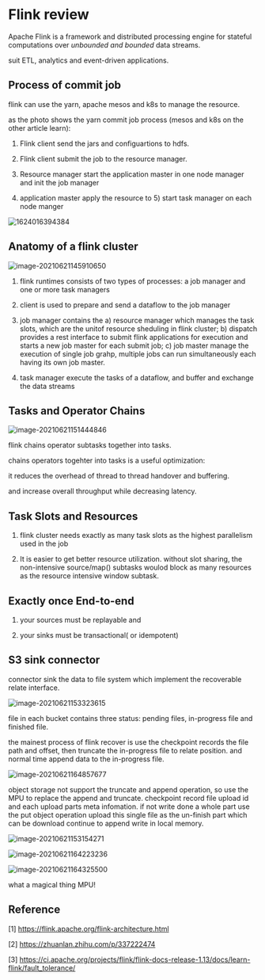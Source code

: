 # Flink review

Apache Flink is a framework and distributed processing engine for stateful computations over *unbounded and bounded* data streams.  

suit ETL, analytics and event-driven applications.



## Process of commit job

flink can use the yarn, apache mesos and k8s to manage the resource.

as the photo shows the yarn commit job process (mesos and k8s on the other article learn):

1) Flink client send the jars and configuartions to hdfs.

2) Flink client submit the job to the resource manager.

3) Resource manager start the application master in one node manager and init the job manager

4) application master apply the resource to 5) start task manager on each node manger

![1624016394384](https://vintmd.github.io/photo/1624016394384.png)



## Anatomy of a flink cluster

![image-20210621145910650](https://vintmd.github.io/photo/image-20210621145910650.png)

1) flink runtimes consists of two types of processes: a job manager and one or more task managers

2) client is used to prepare and send a dataflow to the job manager

3) job manager contains the a) resource manager which manages the task slots, which are the unitof resource sheduling in flink cluster; b) dispatch provides a rest interface to submit flink applications for execution and starts a new job master for each submit job; c) job master manage the execution of single job grahp, multiple jobs can run simultaneously each having its own job master.

4) task manager execute the tasks of a dataflow, and buffer and exchange the data streams



## Tasks and Operator Chains

![image-20210621151444846](https://vintmd.github.io/photo/image-20210621151444846.png)

flink chains operator subtasks together into tasks.

chains operators togehter into tasks is a useful optimization: 

it reduces the overhead of thread to thread handover and buffering.

and increase overall throughput while decreasing latency. 



## Task Slots and Resources

1) flink cluster needs exactly as many task slots as the highest parallelism used in the job

2) It is easier to get better resource utilization. without slot sharing, the non-intensive source/map() subtasks woulod block as many resources as the resource intensive window subtask.



## Exactly once End-to-end

1) your sources must be replayable and

2) your sinks must be transactional( or idempotent)



## S3 sink connector

connector sink the data to file system which implement the recoverable relate interface.

![image-20210621153323615](https://vintmd.github.io/photo/image-20210621153323615.png)

file in each bucket contains three status: pending files, in-progress file and finished file.

the mainest process of flink recover is use the checkpoint records the file path and offset, then truncate the in-progress file to relate position. and normal time append data to the in-progress file.

![image-20210621164857677](https://vintmd.github.io/photo/image-20210621164857677.png)

object storage not support the truncate and append operation, so use the MPU to replace the append and truncate. checkpoint record file upload id and each upload parts meta infomation. if not write done a whole part use the put object operation upload this single file as the un-finish part which can be download continue to append write in local memory.



![image-20210621153154271](https://vintmd.github.io/photo/image-20210621153154271.png)

![image-20210621164223236](https://vintmd.github.io/photo/image-20210621164223236.png)

![image-20210621164325500](https://vintmd.github.io/photo/image-20210621164325500.png)

what a magical thing MPU!



## Reference

[1] https://flink.apache.org/flink-architecture.html

[2] https://zhuanlan.zhihu.com/p/337222474

[3] https://ci.apache.org/projects/flink/flink-docs-release-1.13/docs/learn-flink/fault_tolerance/









